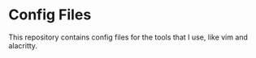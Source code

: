 # Config Files

This repository contains config files for the tools that I use, like vim and alacritty.
